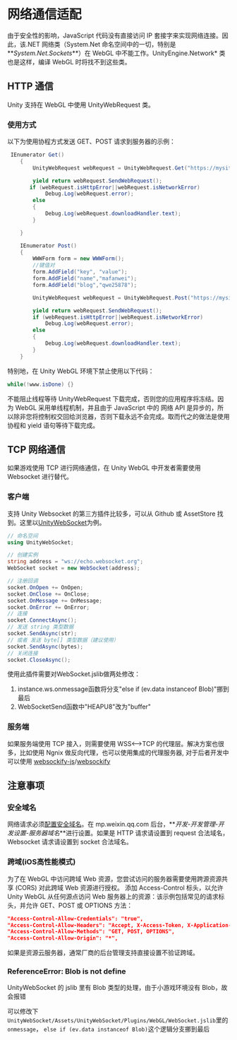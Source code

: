 # 网络通信适配

由于安全性的影响，JavaScript 代码没有直接访问 IP 套接字来实现网络连接。因此，该.NET 网络类（System.Net 命名空间中的一切，特别是**_System.Net.Sockets_**）在 WebGL 中不能工作。UnityEngine.Network\* 类也是这样，编译 WebGL 时将找不到这些类。

## HTTP 通信

Unity 支持在 WebGL 中使用 UnityWebRequest 类。

### 使用方式

以下为使用协程方式发送 GET、POST 请求到服务器的示例：

```C#
 IEnumerator Get()
    {
        UnityWebRequest webRequest = UnityWebRequest.Get("https://mysite.com");

        yield return webRequest.SendWebRequest();
       if (webRequest.isHttpError||webRequest.isNetworkError)
            Debug.Log(webRequest.error);
        else
        {
            Debug.Log(webRequest.downloadHandler.text);
        }

    }

    IEnumerator Post()
    {
        WWWForm form = new WWWForm();
        //键值对
        form.AddField("key", "value");
        form.AddField("name","mafanwei");
        form.AddField("blog","qwe25878");

        UnityWebRequest webRequest = UnityWebRequest.Post("https://mysite.com",form);

        yield return webRequest.SendWebRequest();
        if (webRequest.isHttpError||webRequest.isNetworkError)
            Debug.Log(webRequest.error);
        else
        {
            Debug.Log(webRequest.downloadHandler.text);
        }
    }
```

特别地，在 Unity WebGL 环境下禁止使用以下代码：

```C#
while(!www.isDone) {}
```

不能阻止线程等待 UnityWebRequest 下载完成，否则您的应用程序将冻结。因为 WebGL 采用单线程机制，并且由于 JavaScript 中的 网络 API 是异步的，所以除非您将控制权交回给浏览器，否则下载永远不会完成。取而代之的做法是使用协程和 yield 语句等待下载完成。

## TCP 网络通信

如果游戏使用 TCP 进行网络通信，在 Unity WebGL 中开发者需要使用 Websocket 进行替代。

### 客户端

支持 Unity Websocket 的第三方插件比较多，可以从 Github 或 AssetStore 找到。这里以[UnityWebSocket](https://github.com/psygames/UnityWebSocket)为例。

```C#
// 命名空间
using UnityWebSocket;

// 创建实例
string address = "ws://echo.websocket.org";
WebSocket socket = new WebSocket(address);

// 注册回调
socket.OnOpen += OnOpen;
socket.OnClose += OnClose;
socket.OnMessage += OnMessage;
socket.OnError += OnError;
// 连接
socket.ConnectAsync();
// 发送 string 类型数据
socket.SendAsync(str);
// 或者 发送 byte[] 类型数据（建议使用）
socket.SendAsync(bytes);
// 关闭连接
socket.CloseAsync();
```
使用此插件需要对WebSocket.jslib做两处修改：
1. instance.ws.onmessage函数将分支"else if (ev.data instanceof Blob)"挪到最后
2. WebSocketSend函数中"HEAPU8"改为"buffer"

### 服务端

如果服务端使用 TCP 接入，则需要使用 WSS<-->TCP 的代理层。解决方案也很多，比如使用 Ngnix 做反向代理，也可以使用集成的代理服务器, 对于后者开发中可以使用
[websockify-js](https://github.com/novnc/websockify-js)/[websockify](https://github.com/novnc/websockify)


## 注意事项

### 安全域名

网络请求必须[配置安全域名](https://developers.weixin.qq.com/minigame/dev/guide/base-ability/network.html)。在 mp.weixin.qq.com 后台，**_开发-开发管理-开发设置-服务器域名_**进行设置。如果是 HTTP 请求请设置到 request 合法域名，Websocket 请求请设置到 socket 合法域名。

### 跨域(iOS高性能模式)

为了在 WebGL 中访问跨域 Web 资源，您尝试访问的服务器需要使用跨源资源共享 (CORS) 对此跨域 Web 资源进行授权。
添加 Access-Control 标头，以允许 Unity WebGL 从任何源点访问 Web 服务器上的资源：该示例包括常见的请求标头，并允许 GET、POST 或 OPTIONS 方法：

```json
"Access-Control-Allow-Credentials": "true",
"Access-Control-Allow-Headers": "Accept, X-Access-Token, X-Application-Name, X-Request-Sent-Time",
"Access-Control-Allow-Methods": "GET, POST, OPTIONS",
"Access-Control-Allow-Origin": "*",
```

如果是资源云服务器，通常厂商的后台管理支持直接设置不验证跨域。

### ReferenceError: Blob is not define

UnityWebSocket 的 jslib 里有 Blob 类型的处理，由于小游戏环境没有 Blob，故会报错

可以修改下`UnityWebSocket/Assets/UnityWebSocket/Plugins/WebGL/WebSocket.jslib`里的`onmessage`，
`else if (ev.data instanceof Blob)`这个逻辑分支挪到最后
